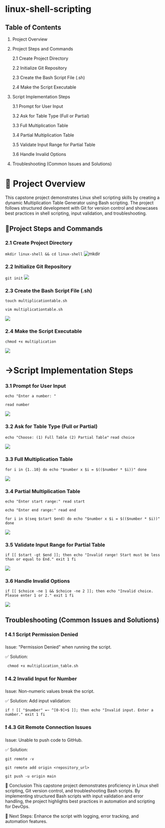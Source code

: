 # linux-shell-scripting

## Table of Contents

1. Project Overview
2. Project Steps and Commands
   
   2.1 Create Project Directory

   2.2 Initialize Git Repository

   2.3 Create the Bash Script File (.sh)

   2.4 Make the Script Executable

3. Script Implementation Steps
   
   3.1 Prompt for User Input

   3.2 Ask for Table Type (Full or Partial)

   3.3 Full Multiplication Table

   3.4 Partial Multiplication Table

   3.5 Validate Input Range for Partial Table

   3.6 Handle Invalid Options

4. Troubleshooting (Common Issues and Solutions)

# 📌 Project Overview
This capstone project demonstrates Linux shell scripting skills by creating a dynamic Multiplication Table Generator using Bash scripting. The project follows structured development with Git for version control and showcases best practices in shell scripting, input validation, and troubleshooting.

## 📌Project Steps and Commands
### 2.1 Create Project Directory

`mkdir linux-shell && cd linux-shell`
![mkdir](./img/1.1%20mkdir.png)

### 2.2 Initialize Git Repository

`git init`
![](./img/1.2git%20init.png)

### 2.3 Create the Bash Script File (.sh)

`touch multiplicationtable.sh`

`vim multiplicationtable.sh`

![](./img/1.3script.png)

### 2.4 Make the Script Executable
`chmod +x multiplication`

![](./img/1.4executa.png)

# ->Script Implementation Steps

### 3.1 Prompt for User Input
`echo "Enter a number: "`

`read number`

![](./img/1.4enter.png)

### 3.2 Ask for Table Type (Full or Partial)

`echo "Choose: (1) Full Table (2) Partial Table"`
`read choice`

![](./img/1.5f.png)

### 3.3 Full Multiplication Table
`for i in {1..10}
do
echo "$number x $i = $(($number * $i))"
done`

![](./img/1.6mult.png)

### 3.4 Partial Multiplication Table

``echo "Enter start range:"
read start``

``echo "Enter end range:"
read end``

``for i in $(seq $start $end)
do
echo "$number x $i = $(($number * $i))"
done``

![](./img/1.7partial.png)

### 3.5 Validate Input Range for Partial Table

``if [[ $start -gt $end ]]; then
echo "Invalid range! Start must be less than or equal to End."
exit 1
fi``

![](./img/1.8error.png)

### 3.6 Handle Invalid Options
``if [[ $choice -ne 1 && $choice -ne 2 ]]; then
echo "Invalid choice. Please enter 1 or 2."
exit 1
fi``

![](./img/1.9invalid.png)

## Troubleshooting (Common Issues and Solutions)

### ❗ 4.1 Script Permission Denied


Issue: "Permission Denied" when running the script.

✅ Solution:

``
chmod +x multiplication_table.sh``

### ❗ 4.2 Invalid Input for Number

Issue: Non-numeric values break the script.

✅ Solution: Add input validation:

``if ! [[ "$number" =~ ^[0-9]+$ ]]; then
echo "Invalid input. Enter a number."
exit 1
fi``

### ❗ 4.3 Git Remote Connection Issues
Issue: Unable to push code to GitHub.

✅ Solution:

``git remote -v``

``git remote add origin <repository_url>``

``git push -u origin main``

🎯 Conclusion
This capstone project demonstrates proficiency in Linux shell scripting, Git version control, and troubleshooting Bash scripts. By implementing structured Bash scripts with input validation and error handling, the project highlights best practices in automation and scripting for DevOps.

🚀 Next Steps: Enhance the script with logging, error tracking, and automation features.

